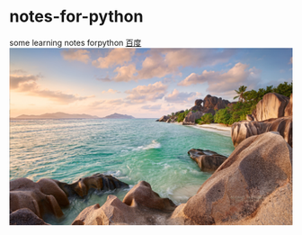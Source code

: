 # notes-for-python
some learning notes forpython
[百度](https://www.baidu.com)
![](211939g4ahrmr466aha5qr.jpeg)

